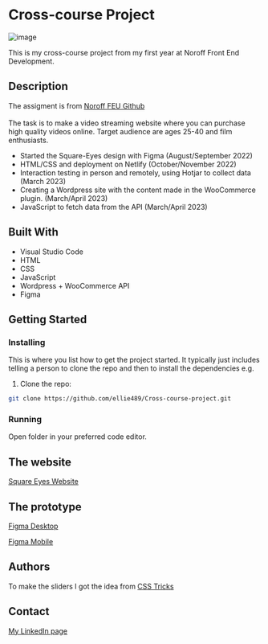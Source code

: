 # Cross-course Project

![image](https://github.com/ellie489/SquareEyes-CA/blob/main/images/cross-course.png)

This is my cross-course project from my first year at Noroff Front End Development.


## Description

The assigment is from [Noroff FEU Github](https://github.com/NoroffFEU/first-year-cross-course-assignment-brief-two) <br> <br>
The task is to make a video streaming website where you can purchase high quality videos online. 
Target audience are ages 25-40 and film enthusiasts. 

- Started the Square-Eyes design with Figma (August/September 2022)
- HTML/CSS and deployment on Netlify (October/November 2022)
- Interaction testing in person and remotely, using Hotjar to collect data (March 2023)
- Creating a Wordpress site with the content made in the WooCommerce plugin.  (March/April 2023)
- JavaScript to fetch data from the API (March/April 2023)

## Built With

- Visual Studio Code
- HTML 
- CSS
- JavaScript
- Wordpress + WooCommerce API
- Figma

## Getting Started

### Installing

This is where you list how to get the project started. It typically just includes telling a person to clone the repo and then to install the dependencies e.g.

1. Clone the repo:

```bash
git clone https://github.com/ellie489/Cross-course-project.git
```

### Running

Open folder in your preferred code editor.


## The website

[Square Eyes Website](https://rainbow-cheesecake-4d8cb5.netlify.app)

## The prototype

[Figma Desktop](https://www.figma.com/proto/szt75yeR55RgSX1oLmImGR/2022-09-25_Design1_CA_Elisabeth-Hope?page-id=1%3A3&type=design&node-id=65-3272&viewport=113%2C343%2C0.03&scaling=min-zoom&starting-point-node-id=65%3A3272)

[Figma Mobile](https://www.figma.com/proto/szt75yeR55RgSX1oLmImGR/2022-09-25_Design1_CA_Elisabeth-Hope?page-id=1%3A2&type=design&node-id=54-738&viewport=40%2C367%2C0.05&scaling=scale-down&starting-point-node-id=8%3A1184)

## Authors

To make the sliders I got the idea from [CSS Tricks](https://css-tricks.com/can-get-pretty-far-making-slider-just-html-css/)

## Contact

[My LinkedIn page](https://www.linkedin.com/in/elisabeth-hope-7103a2199/)



